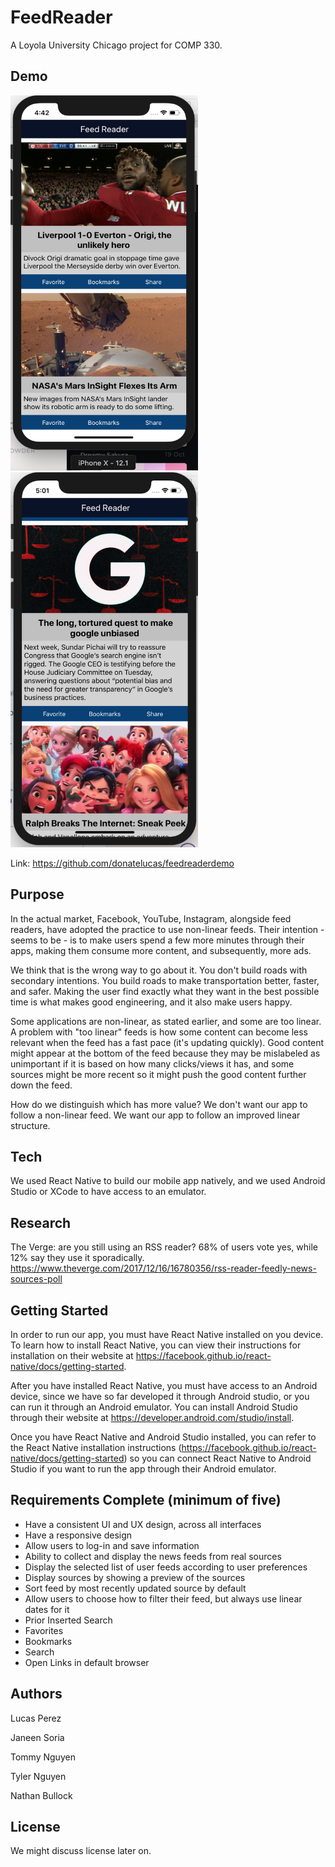 # FeedReader

A Loyola University Chicago project for COMP 330.

## Demo

<p float="left">
<img src="https://github.com/donatelucas/feedreader/blob/master/Screenshots/01.png" width="300" height="600">
<img src="https://github.com/donatelucas/feedreader/blob/master/Screenshots/02.png" width="300" height="600">
</p>

Link: https://github.com/donatelucas/feedreaderdemo

## Purpose

In the actual market, Facebook, YouTube, Instagram, alongside feed readers, have adopted the practice to use non-linear feeds. Their intention - seems to be - is to make users spend a few more minutes through their apps, making them consume more content, and subsequently, more ads.

We think that is the wrong way to go about it. You don't build roads with secondary intentions. You build roads to make transportation better, faster, and safer. Making the user find exactly what they want in the best possible time is what makes good engineering, and it also make users happy.

Some applications are non-linear, as stated earlier, and some are too linear. A problem with "too linear" feeds is how some content can become less relevant when the feed has a fast pace (it's updating quickly). Good content might appear at the bottom of the feed because they may be mislabeled as unimportant if it is based on how many clicks/views it has, and some sources might be more recent so it might push the good content further down the feed.

How do we distinguish which has more value? We don't want our app to follow a non-linear feed. We want our app to follow an improved linear structure.


## Tech

We used React Native to build our mobile app natively, and we used Android Studio or XCode to have access to an emulator.

## Research

The Verge: are you still using an RSS reader? 68% of users vote yes, while 12% say they use it sporadically.
https://www.theverge.com/2017/12/16/16780356/rss-reader-feedly-news-sources-poll

## Getting Started

In order to run our app, you must have React Native installed on you device. To learn how to install React Native, you can view their instructions for installation on their website at https://facebook.github.io/react-native/docs/getting-started.

After you have installed React Native, you must have access to an Android device, since we have so far developed it through Android studio, or you can run it through an Android emulator. You can install Android Studio through their website at https://developer.android.com/studio/install.

Once you have React Native and Android Studio installed, you can refer to the React Native installation instructions (https://facebook.github.io/react-native/docs/getting-started) so you can connect React Native to Android Studio if you want to run the app through their Android emulator.

## Requirements Complete (minimum of five)

* Have a consistent UI and UX design, across all interfaces
* Have a responsive design
* Allow users to log-in and save information
* Ability to collect and display the news feeds from real sources
* Display the selected list of user feeds according to user preferences
* Display sources by showing a preview of the sources
* Sort feed by most recently updated source by default
* Allow users to choose how to filter their feed, but always use linear dates for it
* Prior Inserted Search
* Favorites
* Bookmarks
* Search
* Open Links in default browser

## Authors

Lucas Perez

Janeen Soria

Tommy Nguyen

Tyler Nguyen

Nathan Bullock

## License

We might discuss license later on.

